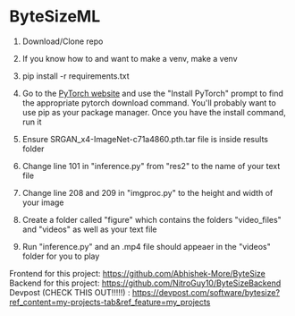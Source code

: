 # ByteSizeML

1. Download/Clone repo

2. If you know how to and want to make a venv, make a venv

3. pip install -r requirements.txt
 
4. Go to the [PyTorch website](https://pytorch.org/) and use the "Install PyTorch" prompt to find the appropriate pytorch download command. You'll probably want to use pip as your package manager. Once you have the install command, run it

5. Ensure SRGAN_x4-ImageNet-c71a4860.pth.tar file is inside results folder

6. Change line 101 in "inference.py" from "res2" to the name of your text file

7. Change line 208 and 209 in "imgproc.py" to the height and width of your image

8. Create a folder called "figure" which contains the folders "video_files" and "videos" as well as your text file

9. Run "inference.py" and an .mp4 file should appeaer in the "videos" folder for you to play


Frontend for this project: https://github.com/Abhishek-More/ByteSize
Backend for this project: https://github.com/NitroGuy10/ByteSizeBackend
Devpost (CHECK THIS OUT!!!!!) : https://devpost.com/software/bytesize?ref_content=my-projects-tab&ref_feature=my_projects
